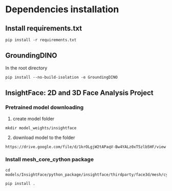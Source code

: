 
# Dependencies installation

## Install requirements.txt
```
pip install -r requirements.txt
```

## GroundingDINO
In the root directory
```
pip install --no-build-isolation -e GroundingDINO
```

## InsightFace: 2D and 3D Face Analysis Project


### Pretrained model downloading

1. create model folder
```
mkdir model_weights/insightface
```

2. download model to the folder
```
https://drive.google.com/file/d/1krOLgjW2tAPaqV-Bw4YALz0xT5zlb5HF/view
```

### Install mesh_core_cython package

```
cd models/InsightFace/python_package/insightface/thirdparty/face3d/mesh/cython

pip install .
```
